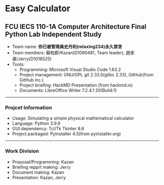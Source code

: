 # Easy Calculator
## FCU IECS 110-1A Computer Architecture Final Python Lab Independent Study

+ Team name: **你已被管理員史丹利(relaxing234)永久禁言**
+ Team members: 蘇柏郡/Kazan(D1090481, Team leader), 趙家豪/Jerry(D1018525)
+ Tools: 
    + Programming: Microsoft Visual Studio Code 1.63.2
    + Project management: GNU/GPL git 2.33.0(glibc 2.33), GitHub(from GitHub inc.)
    + Project briefing: HackMD Presentation (from hackmd.io)
    + Documents: LibreOffice Writer 7.2.4.1 20(Build:1)

---

### Projcet Information

+ Usage: Simulating a simple physical mathematical calculator
+ Language: Python 3.9.9
+ GUI dependency: Tcl/Tk Tkinter 8.6
+ Project packaged: PyInstaller 4.5(from pyinstaller.org) 

---

### Work Division

+ Proposal/Programming: Kazan
+ Briefing repprt making: Jerry
+ Document making: Kazan
+ Presentation: Kazan, Jerry